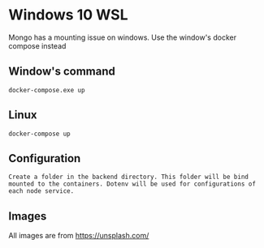 # Windows 10 WSL
Mongo has a mounting issue on windows. Use the window's docker compose instead

## Window's command
```
docker-compose.exe up
```

## Linux
```
docker-compose up
```

## Configuration
```
Create a folder in the backend directory. This folder will be bind mounted to the containers. Dotenv will be used for configurations of each node service.
```

## Images
All images are from https://unsplash.com/